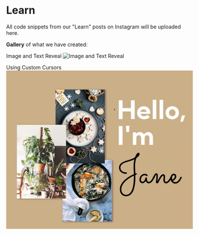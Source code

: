 # Learn
All code snippets from our "Learn" posts on Instagram will be uploaded here.



**Gallery** of what we have created:

Image and Text Reveal
![Image and Text Reveal](/Image%20and%20Text%20Reveal/image-reveal-demo.gif)

Using Custom Cursors
![Custom Cursors](/Custom%20Cursors/custom-cursor.gif)
